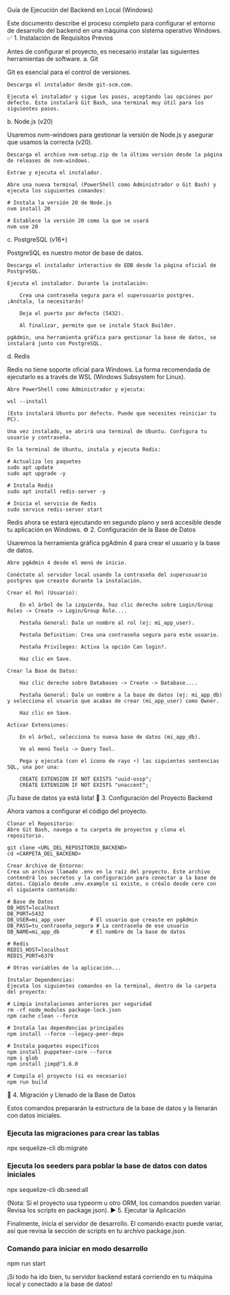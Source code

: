 Guía de Ejecución del Backend en Local (Windows)

Este documento describe el proceso completo para configurar el entorno de desarrollo del backend en una máquina con sistema operativo Windows.
✅ 1. Instalación de Requisitos Previos

Antes de configurar el proyecto, es necesario instalar las siguientes herramientas de software.
a. Git

Git es esencial para el control de versiones.

    Descarga el instalador desde git-scm.com.

    Ejecuta el instalador y sigue los pasos, aceptando las opciones por defecto. Esto instalará Git Bash, una terminal muy útil para los siguientes pasos.

b. Node.js (v20)

Usaremos nvm-windows para gestionar la versión de Node.js y asegurar que usamos la correcta (v20).

    Descarga el archivo nvm-setup.zip de la última versión desde la página de releases de nvm-windows.

    Extrae y ejecuta el instalador.

    Abre una nueva terminal (PowerShell como Administrador o Git Bash) y ejecuta los siguientes comandos:

    # Instala la versión 20 de Node.js
    nvm install 20

    # Establece la versión 20 como la que se usará
    nvm use 20

c. PostgreSQL (v16+)

PostgreSQL es nuestro motor de base de datos.

    Descarga el instalador interactivo de EDB desde la página oficial de PostgreSQL.

    Ejecuta el instalador. Durante la instalación:

        Crea una contraseña segura para el superusuario postgres. ¡Anótala, la necesitarás!

        Deja el puerto por defecto (5432).

        Al finalizar, permite que se instale Stack Builder.

    pgAdmin, una herramienta gráfica para gestionar la base de datos, se instalará junto con PostgreSQL.

d. Redis

Redis no tiene soporte oficial para Windows. La forma recomendada de ejecutarlo es a través de WSL (Windows Subsystem for Linux).

    Abre PowerShell como Administrador y ejecuta:

    wsl --install

    (Esto instalará Ubuntu por defecto. Puede que necesites reiniciar tu PC).

    Una vez instalado, se abrirá una terminal de Ubuntu. Configura tu usuario y contraseña.

    En la terminal de Ubuntu, instala y ejecuta Redis:

    # Actualiza los paquetes
    sudo apt update
    sudo apt upgrade -y

    # Instala Redis
    sudo apt install redis-server -y

    # Inicia el servicio de Redis
    sudo service redis-server start

Redis ahora se estará ejecutando en segundo plano y será accesible desde tu aplicación en Windows.
⚙️ 2. Configuración de la Base de Datos

Usaremos la herramienta gráfica pgAdmin 4 para crear el usuario y la base de datos.

    Abre pgAdmin 4 desde el menú de inicio.

    Conéctate al servidor local usando la contraseña del superusuario postgres que creaste durante la instalación.

    Crear el Rol (Usuario):

        En el árbol de la izquierda, haz clic derecho sobre Login/Group Roles -> Create -> Login/Group Role....

        Pestaña General: Dale un nombre al rol (ej: mi_app_user).

        Pestaña Definition: Crea una contraseña segura para este usuario.

        Pestaña Privileges: Activa la opción Can login?.

        Haz clic en Save.

    Crear la Base de Datos:

        Haz clic derecho sobre Databases -> Create -> Database....

        Pestaña General: Dale un nombre a la base de datos (ej: mi_app_db) y selecciona el usuario que acabas de crear (mi_app_user) como Owner.

        Haz clic en Save.

    Activar Extensiones:

        En el árbol, selecciona tu nueva base de datos (mi_app_db).

        Ve al menú Tools -> Query Tool.

        Pega y ejecuta (con el ícono de rayo ⚡) las siguientes sentencias SQL, una por una:

        CREATE EXTENSION IF NOT EXISTS "uuid-ossp";
        CREATE EXTENSION IF NOT EXISTS "unaccent";

¡Tu base de datos ya está lista!
🚀 3. Configuración del Proyecto Backend

Ahora vamos a configurar el código del proyecto.

    Clonar el Repositorio:
    Abre Git Bash, navega a tu carpeta de proyectos y clona el repositorio.

    git clone <URL_DEL_REPOSITORIO_BACKEND>
    cd <CARPETA_DEL_BACKEND>

    Crear Archivo de Entorno:
    Crea un archivo llamado .env en la raíz del proyecto. Este archivo contendrá los secretos y la configuración para conectar a la base de datos. Cópialo desde .env.example si existe, o créalo desde cero con el siguiente contenido:

    # Base de Datos
    DB_HOST=localhost
    DB_PORT=5432
    DB_USER=mi_app_user        # El usuario que creaste en pgAdmin
    DB_PASS=tu_contraseña_segura # La contraseña de ese usuario
    DB_NAME=mi_app_db          # El nombre de la base de datos

    # Redis
    REDIS_HOST=localhost
    REDIS_PORT=6379

    # Otras variables de la aplicación...

    Instalar Dependencias:
    Ejecuta los siguientes comandos en la terminal, dentro de la carpeta del proyecto:

    # Limpia instalaciones anteriores por seguridad
    rm -rf node_modules package-lock.json
    npm cache clean --force

    # Instala las dependencias principales
    npm install --force --legacy-peer-deps

    # Instala paquetes específicos
    npm install puppeteer-core --force
    npm i glob
    npm install jimp@^1.6.0

    # Compila el proyecto (si es necesario)
    npm run build

🧬 4. Migración y Llenado de la Base de Datos

Estos comandos prepararán la estructura de la base de datos y la llenarán con datos iniciales.

### Ejecuta las migraciones para crear las tablas
npx sequelize-cli db:migrate

### Ejecuta los seeders para poblar la base de datos con datos iniciales
npx sequelize-cli db:seed:all

(Nota: Si el proyecto usa typeorm u otro ORM, los comandos pueden variar. Revisa los scripts en package.json).
▶️ 5. Ejecutar la Aplicación

Finalmente, inicia el servidor de desarrollo. El comando exacto puede variar, así que revisa la sección de scripts en tu archivo package.json.

### Comando para iniciar en modo desarrollo
npm run start


¡Si todo ha ido bien, tu servidor backend estará corriendo en tu máquina local y conectado a la base de datos!